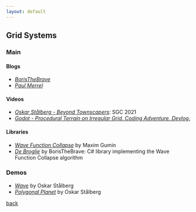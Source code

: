 ```yaml
---
layout: default
---
```


## Grid Systems

### Main

#### Blogs

* _[BorisTheBrave](https://www.boristhebrave.com/)_
* _[Paul Merrel](https://paulmerrell.org/model-synthesis/)_

#### Videos

* _[Oskar Stålberg - Beyond Townscapers](https://www.youtube.com/watch?v=Uxeo9c-PX-w)_: SGC 2021
* _[Godot - Procedural Terrain on Irregular Grid. Coding Adventure. Devlog.](https://www.youtube.com/watch?v=Jm3pLya3d9c)_

#### Libraries

* _[Wave Function Collapse](https://github.com/mxgmn/WaveFunctionCollapse)_ by Maxim Gumin
* _[De Broglie](https://github.com/BorisTheBrave/DeBroglie)_ by BorisTheBrave: C# library implementing the Wave Function Collapse algorithm

### Demos

* _[Wave](https://oskarstalberg.com/game/wave/wave.html)_ by Oskar Stålberg
* _[Polygonal Planet](https://oskarstalberg.com/game/planet/planet.html)_ by Oskar Stålberg

[back](../)
